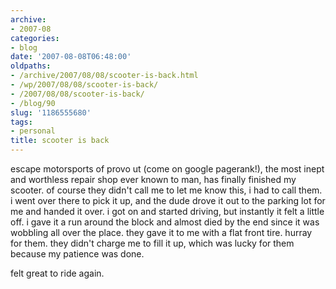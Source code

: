 ```yaml
---
archive:
- 2007-08
categories:
- blog
date: '2007-08-08T06:48:00'
oldpaths:
- /archive/2007/08/08/scooter-is-back.html
- /wp/2007/08/08/scooter-is-back/
- /2007/08/08/scooter-is-back/
- /blog/90
slug: '1186555680'
tags:
- personal
title: scooter is back
---
```


escape motorsports of provo ut (come on google pagerank!), the most inept
and worthless repair shop ever known to man, has finally finished my
scooter. of course they didn't call me to let me know this, i had to call
them. i went over there to pick it up, and the dude drove it out to the
parking lot for me and handed it over. i got on and started driving, but
instantly it felt a little off. i gave it a run around the block and
almost died by the end since it was wobbling all over the place. they gave
it to me with a flat front tire. hurray for them. they didn't charge me to
fill it up, which was lucky for them because my patience was done.

felt great to ride again.

